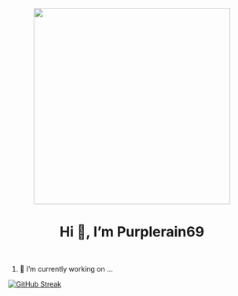 <div align="center">
    <img src="https://media.giphy.com/media/26tn33aiTi1jkl6H6/giphy.gif" width="400" align="center">
    <h1 align="center">Hi 👋, I’m Purplerain69 </h1>
</div>
<br>

<ol>
    <li>🔭 I’m currently working on ...</li>
</ol>

[![GitHub Streak](http://github-readme-streak-stats.herokuapp.com?user=Purplerain69&theme=dark)](https://git.io/streak-stats)
